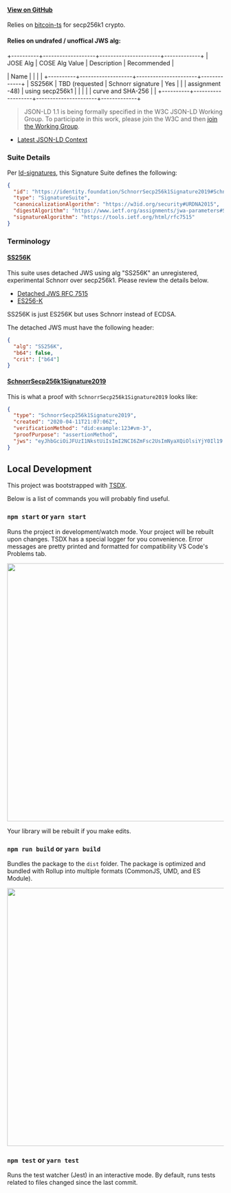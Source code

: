 #### [View on GitHub](https://github.com/decentralized-identity/SchnorrSecp256k1Signature2019)

Relies on [bitcoin-ts](https://github.com/bitauth/bitcoin-ts) for secp256k1 crypto.

#### Relies on undrafed / unoffical JWS alg:

+----------+-------------------+----------------------+-------------+
| JOSE Alg | COSE Alg Value | Description | Recommended |

| Name | | | |
+----------+-------------------+----------------------+-------------+
| SS256K | TBD (requested | Schnorr signature | Yes |
| | assignment -48) | using secp256k1 | |
| | | curve and SHA-256 | |
+----------+-------------------+----------------------+-------------+

> JSON-LD 1.1 is being formally specified in the W3C JSON-LD Working Group. To participate in this work, please join the W3C and then [join the Working Group](https://www.w3.org/2018/json-ld-wg/).

- [Latest JSON-LD Context](https://identity.foundation/SchnorrSecp256k1Signature2019/contexts/schnorr-v1.json)

### Suite Details

Per [ld-signatures](https://w3c-ccg.github.io/ld-signatures/#signature-suites), this Signature Suite defines the following:

```json
{
  "id": "https://identity.foundation/SchnorrSecp256k1Signature2019#SchnorrSecp256k1Signature2019",
  "type": "SignatureSuite",
  "canonicalizationAlgorithm": "https://w3id.org/security#URDNA2015",
  "digestAlgorithm": "https://www.ietf.org/assignments/jwa-parameters#SHA256",
  "signatureAlgorithm": "https://tools.ietf.org/html/rfc7515"
}
```

### Terminology

<h4 id="SS256K"><a href="#SS256K">SS256K</a></h4>

This suite uses detached JWS using alg "SS256K" an unregistered, experimental Schnorr over secp256k1. Please review the details below.

- [Detached JWS RFC 7515](https://tools.ietf.org/html/rfc7515#appendix-F)
- [ES256-K](https://tools.ietf.org/html/draft-ietf-cose-webauthn-algorithms-04#section-3.2)

SS256K is just ES256K but uses Schnorr instead of ECDSA.

The detached JWS must have the following header:

```json
{
  "alg": "SS256K",
  "b64": false,
  "crit": ["b64"]
}
```

<h4 id="SchnorrSecp256k1Signature2019"><a href="#SchnorrSecp256k1Signature2019">SchnorrSecp256k1Signature2019</a></h4>

This is what a proof with `SchnorrSecp256k1Signature2019` looks like:

```json
{
  "type": "SchnorrSecp256k1Signature2019",
  "created": "2020-04-11T21:07:06Z",
  "verificationMethod": "did:example:123#vm-3",
  "proofPurpose": "assertionMethod",
  "jws": "eyJhbGciOiJFUzI1NkstUiIsImI2NCI6ZmFsc2UsImNyaXQiOlsiYjY0Il19..pp9eiLCMfN4EfSB3cbl3UxJ4TtgUaTfByDaaB6IZbXsnvIy5AUIFjbgaiFNtq9-3f8mP7foD_HXpjrdWZfzlwAE"
}
```

## Local Development

This project was bootstrapped with [TSDX](https://github.com/jaredpalmer/tsdx).

Below is a list of commands you will probably find useful.

### `npm start` or `yarn start`

Runs the project in development/watch mode. Your project will be rebuilt upon changes. TSDX has a special logger for you convenience. Error messages are pretty printed and formatted for compatibility VS Code's Problems tab.

<img src="https://user-images.githubusercontent.com/4060187/52168303-574d3a00-26f6-11e9-9f3b-71dbec9ebfcb.gif" width="600" />

Your library will be rebuilt if you make edits.

### `npm run build` or `yarn build`

Bundles the package to the `dist` folder.
The package is optimized and bundled with Rollup into multiple formats (CommonJS, UMD, and ES Module).

<img src="https://user-images.githubusercontent.com/4060187/52168322-a98e5b00-26f6-11e9-8cf6-222d716b75ef.gif" width="600" />

### `npm test` or `yarn test`

Runs the test watcher (Jest) in an interactive mode.
By default, runs tests related to files changed since the last commit.
